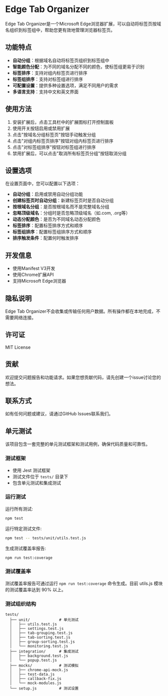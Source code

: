 # Edge Tab Organizer

Edge Tab Organizer是一个Microsoft Edge浏览器扩展，可以自动将标签页按域名组织到标签组中，帮助您更有效地管理浏览器标签页。

## 功能特点

- **自动分组**：根据域名自动将标签页组织到标签组中
- **智能颜色分配**：为不同的域名分配不同的颜色，使标签组更易于识别
- **标签排序**：支持对组内标签页进行排序
- **标签组排序**：支持对标签组进行排序
- **可配置设置**：提供多种设置选项，满足不同用户的需求
- **多语言支持**：支持中文和英文界面

## 使用方法

1. 安装扩展后，点击工具栏中的扩展图标打开控制面板
2. 使用开关按钮启用或禁用扩展
3. 点击"按域名分组标签页"按钮手动触发分组
4. 点击"对组内标签页排序"按钮对组内标签页进行排序
5. 点击"对标签组排序"按钮对标签组进行排序
6. 禁用扩展后，可以点击"取消所有标签页分组"按钮取消分组

## 设置选项

在设置页面中，您可以配置以下选项：

- **自动分组**：启用或禁用自动分组功能
- **创建标签页时自动分组**：新建标签页时是否自动分组
- **按根域名分组**：是否按根域名而不是完整域名分组
- **忽略顶级域名**：分组时是否忽略顶级域名（如.com, .org等）
- **动态分配颜色**：是否为不同域名动态分配颜色
- **标签排序**：配置标签排序方式和顺序
- **标签组排序**：配置标签组排序方式和顺序
- **排序触发条件**：配置何时触发排序

## 开发信息

- 使用Manifest V3开发
- 使用Chrome扩展API
- 支持Microsoft Edge浏览器

## 隐私说明

Edge Tab Organizer不会收集或传输任何用户数据。所有操作都在本地完成，不需要网络连接。

## 许可证

MIT License

## 贡献

欢迎提交问题报告和功能请求。如果您想贡献代码，请先创建一个issue讨论您的想法。

## 联系方式

如有任何问题或建议，请通过GitHub Issues联系我们。

## 单元测试

该项目包含一套完整的单元测试框架和测试用例，确保代码质量和可靠性。

### 测试框架

- 使用 Jest 测试框架
- 测试文件位于 `tests/` 目录下
- 包含单元测试和集成测试

### 运行测试

运行所有测试:
```bash
npm test
```

运行特定测试文件:
```bash
npm test -- tests/unit/utils.test.js
```

生成测试覆盖率报告:
```bash
npm run test:coverage
```

### 测试覆盖率

测试覆盖率报告可通过运行 `npm run test:coverage` 命令生成。目前 utils.js 模块的测试覆盖率达到 90% 以上。

### 测试组织结构

```
tests/
  ├── unit/             # 单元测试
  │   ├── utils.test.js
  │   ├── settings.test.js
  │   ├── tab-grouping.test.js
  │   ├── tab-sorting.test.js
  │   ├── group-sorting.test.js
  │   └── monitoring.test.js
  ├── integration/      # 集成测试
  │   ├── background.test.js
  │   └── popup.test.js
  ├── mocks/            # 测试模拟
  │   ├── chrome-api-mock.js
  │   ├── test-data.js
  │   ├── callback-fix.js
  │   └── mock-modules.js
  └── setup.js          # 测试设置
```
